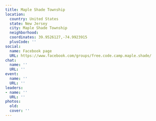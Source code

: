 ```yaml
---
title: Maple Shade Township
location:
  country: United States
  state: New Jersey
  city: Maple Shade Township
  neighborhood: 
  coordinates: 39.9526127,-74.9923915
  plusCode: ''
social:
  name: Facebook page
  URL: https://www.facebook.com/groups/free.code.camp.maple.shade/
chat:
  name: ''
  URL: ''
event:
  name: ''
  URL: ''
leaders:
- name: ''
  URL: ''
photos:
  old: 
  cover: ''
---
```

